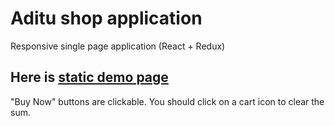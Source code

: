 # Aditu shop application

Responsive single page application (React + Redux)

## Here is [static demo page](href="https://aditu-shop-app-react.firebaseapp.com/)

"Buy Now" buttons are clickable. 
You should click on a cart icon to clear the sum.